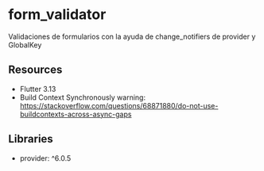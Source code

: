 # form_validator

Validaciones de formularios con la ayuda de change_notifiers de provider y GlobalKey

## Resources

- Flutter 3.13
- Build Context Synchronously warning: https://stackoverflow.com/questions/68871880/do-not-use-buildcontexts-across-async-gaps

## Libraries

- provider: ^6.0.5
